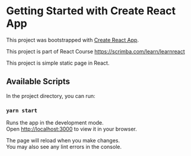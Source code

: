 # Getting Started with Create React App


This project was bootstrapped with [Create React App](https://github.com/facebook/create-react-app).

This project is part of React Course https://scrimba.com/learn/learnreact

This project is simple static page in React. 


## Available Scripts

In the project directory, you can run:

### `yarn start`

Runs the app in the development mode.\
Open [http://localhost:3000](http://localhost:3000) to view it in your browser.

The page will reload when you make changes.\
You may also see any lint errors in the console.